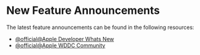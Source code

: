 # New Feature Announcements

The latest feature announcements can be found in the following resources:

- [@official@Apple Developer Whats New](https://developer.apple.com/whats-new/)
- [@official@Apple WDDC Community](https://developer.apple.com/wwdc24/community/)